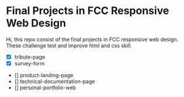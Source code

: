 # Final Projects in FCC Responsive Web Design

Hi, this repo consist of the final projects in FCC responsive web design. These challenge test and improve html and css skill.

- [x] tribute-page
- [x] survey-form
- [] product-landing-page
- [] technical-documentation-page
- [] personal-portfolio-web
